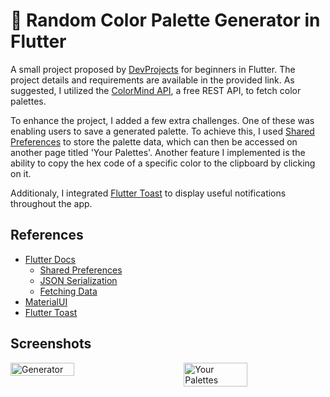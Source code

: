 # 🎨 Random Color Palette Generator in Flutter

A small project proposed by [DevProjects](https://www.codementor.io/projects) for beginners in Flutter. The project details and requirements are available in the provided link. As suggested, I utilized the [ColorMind API](http://colormind.io/api-access/), a free REST API, to fetch color palettes.

To enhance the project, I added a few extra challenges. One of these was enabling users to save a generated palette. To achieve this, I used [Shared Preferences](https://pub.dev/packages/shared_preferences) to store the palette data, which can then be accessed on another page titled 'Your Palettes'. Another feature I implemented is the ability to copy the hex code of a specific color to the clipboard by clicking on it.

Additionaly, I integrated [Flutter Toast](https://pub.dev/packages/fluttertoast) to display useful notifications throughout the app.

## References

- [Flutter Docs](https://docs.flutter.dev/)
  - [Shared Preferences](https://docs.flutter.dev/cookbook/persistence/key-value)
  - [JSON Serialization](https://docs.flutter.dev/data-and-backend/serialization/json)
  - [Fetching Data](https://docs.flutter.dev/cookbook/networking/fetch-data)
- [MaterialUI](https://docs.flutter.dev/ui/widgets/material)
- [Flutter Toast](https://pub.dev/packages/fluttertoast)

## Screenshots

<div style="display: flex; justify-content: space-between;">
  <img src="https://i.imgur.com/XeCczmq.png" alt="Generator" style="width: 45%; height: auto;">
  <img src="https://i.imgur.com/V2GB2VY.png" alt="Your Palettes" style="width: 45%; height: auto;">
</div>

